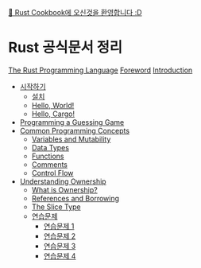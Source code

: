 [👋 Rust Cookbook에 오신것을 환영합니다 :D](index.md)

# Rust 공식문서 정리
[The Rust Programming Language]()
[Foreword]()
[Introduction]()
- [시작하기](Getting_Started.md)
    - [설치](Installation.md)
    - [Hello, World!](Hello_world.md)
    - [Hello, Cargo!](Hello_cargo.md)
- [Programming a Guessing Game](Guessing_game.md)
- [Common Programming Concepts]()
    - [Variables and Mutability]()
    - [Data Types](Data_Types.md)
    - [Functions](Functions.md)
    - [Comments](Comments.md)
    - [Control Flow]()
- [Understanding Ownership](Understanding_ownership.md)
    - [What is Ownership?](What_is_ownership.md)
    - [References and Borrowing](References_and_borrowing.md)
    - [The Slice Type](The_slice_type.md)
    - [연습문제]()
        - [연습문제 1]()
        - [연습문제 2]()
        - [연습문제 3]()
        - [연습문제 4]()

